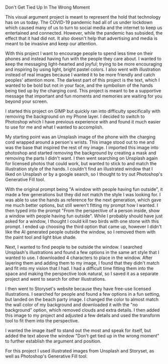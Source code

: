 Don't Get Tied Up In The Wrong Moment

This visual argument project is meant to represent the hold that technology has on us today. The COVID-19 pandemic had all of us under lockdown which caused many of us to turn to social media and the internet to keep us entertained and connected. However, while the pandemic has subsided, the effect that it had did not. It also doesn't help that advertising and media is meant to be invasive and keep our attention.

With this project I want to encourage people to spend less time on their phones and instead having fun with the people they care about. I wanted to keep the messaging light-hearted and joyful; trying to be more encouraging and inspiring by using light, bright pastel colors. I also went with illustration instead of real images because I wanted it to be more friendly and catch peoples' attention more. The darkest part of this project is the text, which I wanted to be bold but not in your face, and the symbolism of the hands being tied up by the charging cord. This project is meant to be a supportive message that important and fun moments and memories are waiting for you beyond your screen.

I started this project on GIMP but quickly ran into difficulty specifically with removing the background on my Phone layer. I decided to switch to Photoshop which I have previous experience with and found it much easier to use for me and what I wanted to accomplish.

My starting point was an Unsplash image of the phone with the charging cord wrapped around a person's wrists. This image stood out to me and was the base that inspired the rest of my image. I imported this image into photoshop and started removing the background by creating a mask and removing the parts I didn't want. I then went searching on Unsplash again for licensed photos that could work, but wanted to stick to and match the illustration style of the hands. I couldn't find an illustrated window that I liked on Unsplash or by a google search, so I thought to try out Photoshop's Generative Fill tool.

With the original prompt being "A window with people having fun outside", it made a few generations but they did not match the style I was looking for. I was able to use the hands as reference for the next generation, which gave me much better options, but still weren't fitting my prompt how I wanted. I then typed into the prompt "From the perspective of a person inside, show a window with people having fun outside". While I probably should have just asked for a window, I thought I could kill two birds with one stone with this prompt. I ended up choosing the third option that came up, however I didn't like the AI generated people outside the window, so I removed them with the paint tool and light blue shade.

Next, I wanted to find people to be outside the window. I searched Unsplash's illustrations and found a few options in the same art style that I wanted to use. I downloaded 4 characters to place in the window. After layering them and adding them to my image, I found that they didn't match and fit into my vision that I had. I had a difficult time fitting them into the space and making the perspective look natural, so I saved it as a separate project and went to search for other illustrations.

I then went to Storyset's website because they have free-use licensed illustrations. I searched for people and found a few options in a fun setting, but landed on the beach party image.  I changed the color to almost match the wall color of my background and downloaded it with the "no background" option, which removed clouds and extra details. I then added this image to my project and adjusted a few details and used the transform tool to fit them into the perspective.


I wanted the image itself to stand out the most and speak for itself, but added the text above the window "Don't get tied up in the wrong moment" to further establish the argument and position.


For this project I used illustrated images from Unsplash and Storyset, as well as Photoshop's Generative Fill tool.
